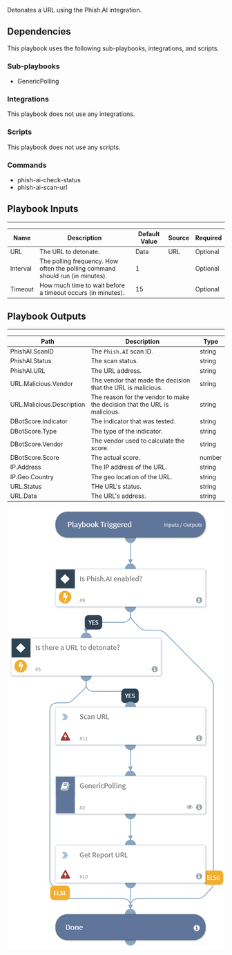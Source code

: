 Detonates a URL using the Phish.AI integration.

## Dependencies
This playbook uses the following sub-playbooks, integrations, and scripts.

### Sub-playbooks
* GenericPolling

### Integrations
This playbook does not use any integrations.

### Scripts
This playbook does not use any scripts.

### Commands
* phish-ai-check-status
* phish-ai-scan-url

## Playbook Inputs
---

| **Name** | **Description** | **Default Value** | **Source** | **Required** |
| --- | --- | --- | --- | --- |
| URL | The URL to detonate. | Data | URL | Optional |
| Interval | The polling frequency. How often the polling command should run (in minutes). | 1 |  | Optional |
| Timeout | How much time to wait before a timeout occurs (in minutes). | 15 |  | Optional |

## Playbook Outputs
---

| **Path** | **Description** | **Type** |
| --- | --- | --- |
| PhishAI.ScanID | The `Phish.AI` scan ID. | string |
| PhishAI.Status | The scan status. | string |
| PhishAI.URL | The URL address. | string |
| URL.Malicious.Vendor | The vendor that made the decision that the URL is malicious. | string |
| URL.Malicious.Description | The reason for the vendor to make the decision that the URL is malicious. | string |
| DBotScore.Indicator | The indicator that was tested. | string |
| DBotScore.Type | The type of the indicator. | string |
| DBotScore.Vendor | The vendor used to calculate the score. | string |
| DBotScore.Score | The actual score. | number |
| IP.Address | The IP address of the URL. | string |
| IP.Geo.Country | The geo location of the URL. | string |
| URL.Status | THe URL's status. | string |
| URL.Data | The URL's address. | string |

![Detonate_URL_PhishAI](https://github.com/ElazarK/content-docs/blob/master/images/playbooks/Detonate_URL_Phish.AI.png)
